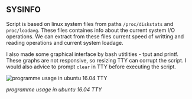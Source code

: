 <h2>SYSINFO</h2>

Script is based on linux system files from paths ```/proc/diskstats``` and ```proc/loadavg```. These files containes info about the current system I/O operations. We can extract from these files current speed of writting and reading operations and current system loadage. 

I also made some graphical interface by bash utitlities - tput and printf. These graphs are not responsive, so resizing TTY can corrupt the script. I would also advice to prompt ```clear``` in TTY before executing the script.


![programme usage in ubuntu 16.04 TTY](https://preview.ibb.co/cjeWvd/sysinfo.png)

<i>programme usage in ubuntu 16.04 TTY</i>

